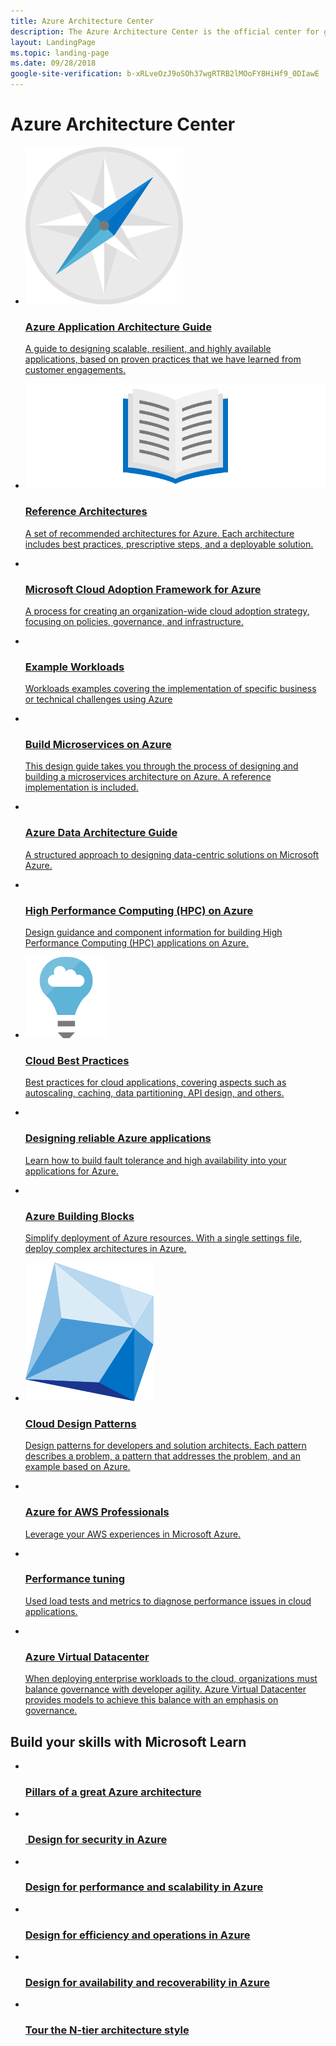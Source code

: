 ```yaml
---
title: Azure Architecture Center
description: The Azure Architecture Center is the official center for guidance, blueprints, patterns, and best practices for building solutions with Microsoft Azure. It is curated by the Microsoft patterns & practices team.
layout: LandingPage
ms.topic: landing-page
ms.date: 09/28/2018
google-site-verification: b-xRLveOzJ9oSOh37wgRTRB2lMOoFY8HiHf9_0DIawE
---
```


# Azure Architecture Center

<!-- markdownlint-disable MD033 -->

<!-- main panel -->
<ul class="panelContent cardsC">
    <!-- A3G -->
    <li>
        <a href="/azure/architecture/guide">
            <div class="cardSize">
                <div class="cardPadding">
                    <div class="card">
                        <img src="_images/a3g-logo.svg" alt="" />
                        <div class="cardText">
                            <h3>Azure Application Architecture Guide</h3>
                            <p> A guide to designing scalable, resilient, and highly available applications, based on proven
                                practices that we have learned from customer engagements.</p>
                        </div>
                    </div>
                </div>
            </div>
        </a>
    </li>
    <!-- Reference architectures -->
    <li>
        <a href="/azure/architecture/architectures/reference-architectures">
            <div class="cardSize">
                <div class="cardPadding">
                    <div class="card">
                        <img src="_images/reference-architectures.svg" alt="" />
                        <div class="cardText">
                            <h3>Reference Architectures</h3>
                            <p>A set of recommended architectures for Azure. Each architecture includes best practices, prescriptive
                                steps, and a deployable solution.</p>
                        </div>
                    </div>
                </div>
            </div>
        </a>
    </li>
    <!-- Cloud Adoption -->
    <li>
        <a href="/azure/architecture/cloud-adoption/">
            <div class="cardSize">
                <div class="cardPadding">
                    <div class="card">
                        <img src="_images/cloud-adoption-framework.png" alt="" />
                        <div class="cardText">
                            <h3>Microsoft Cloud Adoption Framework for Azure</h3>
                            <p>A process for creating an organization-wide cloud adoption strategy, focusing on policies, governance, and infrastructure.</p>
                        </div>
                    </div>
                </div>
            </div>
        </a>
    </li>
</ul>

<!-- Second panel -->
<ul class="panelContent cardsI">
    <!-- Example Workloads -->
    <li>
        <a href="/azure/architecture/architectures/example-workloads">
            <div class="cardSize">
                <div class="cardPadding">
                    <div class="card">
                        <div class="cardImageOuter">
                            <div class="cardImage">
                                <img src="https://docs.microsoft.com/media/common/i_library.svg" alt="" />
                            </div>
                        </div>
                        <div class="cardText">
                            <h3>Example Workloads</h3>
                            <p>Workloads examples covering the implementation of specific business or technical challenges using Azure</p>
                        </div>
                    </div>
                </div>
            </div>
        </a>
    </li>
    <!-- Microservices -->
    <li>
        <a href="/azure/architecture/microservices">
            <div class="cardSize">
                <div class="cardPadding">
                    <div class="card">
                        <div class="cardImageOuter">
                            <div class="cardImage">
                                <img src="_images/microservices.svg" alt="" />
                            </div>
                        </div>
                        <div class="cardText">
                            <h3>Build Microservices on Azure</h3>
                            <p>This design guide takes you through the process of designing and building a microservices architecture on Azure. A reference implementation is included.</p>
                        </div>
                    </div>
                </div>
            </div>
        </a>
    </li>
    <!-- data guide -->
    <li>
        <a href="/azure/architecture/data-guide/">
            <div class="cardSize">
                <div class="cardPadding">
                    <div class="card">
                        <div class="cardImageOuter">
                            <div class="cardImage">
                                <img src="_images/data-guide.svg" alt=""  />
                            </div>
                        </div>
                        <div class="cardText">
                            <h3>Azure Data Architecture Guide</h3>
                            <p>A structured approach to designing data-centric solutions on Microsoft Azure.</p>
                        </div>
                    </div>
                </div>
            </div>
        </a>
    </li>
    <!-- HPC Topic Page -->
    <li>
        <a href="./topics/high-performance-computing/index.md">
            <div class="cardSize">
                <div class="cardPadding">
                    <div class="card">
                        <div class="cardImageOuter">
                            <div class="cardImage">
                                <img src="_images/hpc-blue-multi.svg" alt="" />
                            </div>
                        </div>
                        <div class="cardText">
                            <h3>High Performance Computing (HPC) on Azure</h3>
                            <p>Design guidance and component information for building High Performance Computing (HPC) applications on Azure.</p>
                        </div>
                    </div>
                </div>
            </div>
        </a>
    </li>
    <!-- Best practices -->
    <li>
        <a href="/azure/architecture/best-practices/">
            <div class="cardSize">
                <div class="cardPadding">
                    <div class="card">
                        <div class="cardImageOuter">
                            <div class="cardImage">
                                <img src="_images/best-practices.svg" alt="" />
                            </div>
                        </div>
                        <div class="cardText">
                            <h3>Cloud Best Practices</h3>
                            <p>Best practices for cloud applications, covering aspects such as autoscaling, caching, data partitioning,
                                API design, and others.</p>
                        </div>
                    </div>
                </div>
            </div>
        </a>
    </li>
    <!-- Resiliency -->
    <li>
        <a href="/azure/architecture/framework/resiliency/overview">
            <div class="cardSize">
                <div class="cardPadding">
                    <div class="card">
                        <div class="cardImageOuter">
                            <div class="cardImage">
                                <img src="_images/resiliency.svg" alt="" />
                            </div>
                        </div>
                        <div class="cardText">
                            <h3>Designing reliable Azure applications</h3>
                            <p>Learn how to build fault tolerance and high availability into your applications for Azure.</p>
                        </div>
                    </div>
                </div>
            </div>
        </a>
    </li>
    <!-- Building blocks -->
    <li>
        <a href="https://github.com/mspnp/template-building-blocks/blob/master/README.md">
            <div class="cardSize">
                <div class="cardPadding">
                    <div class="card">
                        <div class="cardImageOuter">
                            <div class="cardImage">
                                <img src="_images/azbb.svg" alt="" />
                            </div>
                        </div>
                        <div class="cardText">
                            <h3>Azure Building Blocks</h3>
                            <p>Simplify deployment of Azure resources. With a single settings file, deploy complex architectures in Azure.</p>
                        </div>
                    </div>
                </div>
            </div>
        </a>
    </li>
    <!-- design patterns -->
    <li>
        <a href="/azure/architecture/patterns">
            <div class="cardSize">
                <div class="cardPadding">
                    <div class="card">
                        <div class="cardImageOuter">
                            <div class="cardImage">
                                <img src="_images/cloud-design-patterns.svg" alt="" />
                            </div>
                        </div>
                        <div class="cardText">
                            <h3>Cloud Design Patterns</h3>
                            <p>Design patterns for developers and solution architects. Each pattern describes a problem, a pattern that addresses the problem, and an example based on Azure.</p>
                        </div>
                    </div>
                </div>
            </div>
        </a>
    </li>
        <!-- Azure for AWS Professionals -->
    <li>
        <a href="/azure/architecture/aws-professional">
            <div class="cardSize">
                <div class="cardPadding">
                    <div class="card">
                        <div class="cardImageOuter">
                            <div class="cardImage">
                                <img src="_images/aws-professional.svg" alt="" />
                            </div>
                        </div>
                        <div class="cardText">
                            <h3>Azure for AWS Professionals</h3>
                            <p>Leverage your AWS experiences in Microsoft Azure.</p>
                        </div>
                    </div>
                </div>
            </div>
        </a>
    </li>
    <!-- Performance anti-practices -->
    <li>
        <a href="/azure/architecture/performance">
            <div class="cardSize">
                <div class="cardPadding">
                    <div class="card">
                        <div class="cardImageOuter">
                            <div class="cardImage">
                                <img src="_images/performance.svg" alt="" />
                            </div>
                        </div>
                        <div class="cardText">
                            <h3>Performance tuning</h3>
                            <p>Used load tests and metrics to diagnose performance issues in cloud applications.</p>
                        </div>
                    </div>
                </div>
            </div>
        </a>
    </li>
    <!-- Azure Virtual Datacenter -->
    <li>
        <a href="./vdc/index.md">
            <div class="cardSize">
                <div class="cardPadding">
                    <div class="card">
                        <div class="cardImageOuter">
                            <div class="cardImage">
                                <img src="_images/virtual-datacenter.svg" alt="" />
                            </div>
                        </div>
                        <div class="cardText">
                            <h3>Azure Virtual Datacenter</h3>
                            <p>When deploying enterprise workloads to the cloud, organizations must balance governance with developer agility. Azure Virtual Datacenter provides models to achieve this balance with an emphasis on governance.</p>
                        </div>
                    </div>
                </div>
            </div>
        </a>
    </li>
</ul>


## Build your skills with Microsoft Learn

<ul class="panelContent cardsFTitle">
    <li>
        <a href="/learn/modules/pillars-of-a-great-azure-architecture/">
        <div class="cardSize">
            <div class="cardPadding">
                <div class="card">
                    <div class="cardImageOuter">
                        <div class="cardImage">
                            <img src="/learn/achievements/pillars-of-a-great-azure-architecture.svg" alt="" />
                        </div>
                    </div>
                    <div class="cardText">
                        <h3> Pillars of a great Azure architecture</h3>
                    </div>
                </div>
            </div>
        </div>
        </a>
    </li><li>
        <a href="/learn/modules/design-for-security-in-azure/">
        <div class="cardSize">
            <div class="cardPadding">
                <div class="card">
                    <div class="cardImageOuter">
                        <div class="cardImage">
                            <img src="/learn/achievements/design-for-security-in-azure.svg" alt="" />
                        </div>
                    </div>
                    <div class="cardText">
                        <h3> Design for security in Azure</h3>
                    </div>
                </div>
            </div>
        </div>
        </a>
    </li><li>
        <a href="/learn/modules/design-for-performance-and-scalability-in-azure/">
        <div class="cardSize">
            <div class="cardPadding">
                <div class="card">
                    <div class="cardImageOuter">
                        <div class="cardImage">
                            <img src="/learn/achievements/design-for-performance-and-scalability-in-azure.svg" alt="" />
                        </div>
                    </div>
                    <div class="cardText">
                        <h3>Design for performance and scalability in Azure</h3>
                    </div>
                </div>
            </div>
        </div>
        </a>
    </li><li>
        <a href="/learn/modules/design-for-efficiency-and-operations-in-azure/">
        <div class="cardSize">
            <div class="cardPadding">
                <div class="card">
                    <div class="cardImageOuter">
                        <div class="cardImage">
                            <img src="/learn/achievements/design-for-efficiency-and-operations-in-azure.svg" alt="" />
                        </div>
                    </div>
                    <div class="cardText">
                        <h3>Design for efficiency and operations in Azure</h3>
                    </div>
                </div>
            </div>
        </div>
        </a>
    </li><li>
        <a href="/learn/modules/design-for-availability-and-recoverability-in-azure/">
        <div class="cardSize">
            <div class="cardPadding">
                <div class="card">
                    <div class="cardImageOuter">
                        <div class="cardImage">
                            <img src="/learn/achievements/design-for-availability-and-recoverability-in-azure.svg" alt="" />
                        </div>
                    </div>
                    <div class="cardText">
                        <h3>Design for availability and recoverability in Azure</h3>
                    </div>
                </div>
            </div>
        </div>
        </a>
    </li>
    <li>
        <a href="/learn/modules/n-tier-architecture/">
        <div class="cardSize">
            <div class="cardPadding">
                <div class="card">
                    <div class="cardImageOuter">
                        <div class="cardImage">
                            <img src="/learn/achievements/n-tier-architecture.svg" alt="" />
                        </div>
                    </div>
                    <div class="cardText">
                        <h3>Tour the N-tier architecture style</h3>
                    </div>
                </div>
            </div>
        </div>
        </a>
    </li>
</ul>
